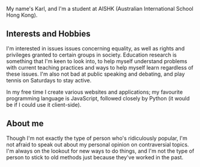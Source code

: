 ---
---

My name's Karl, and I'm a student at AISHK (Australian International School Hong Kong).

## Interests and Hobbies

I'm interested in issues issues concerning equality, as well as rights and privileges granted to certain groups in society.
Education research is something that I'm keen to look into, to help myself understand problems with current teaching practices
and ways to help myself learn regardless of these issues. I'm also not bad at public speaking and debating, and play tennis
on Saturdays to stay active.

In my free time I create various websites and applications; my favourite programming language is JavaScript,
followed closely by Python (it would be if I could use it client-side).

## About me

Though I'm not exactly the type of person who's ridiculously popular, I'm not afraid to speak out about my personal
opinion on contraversial topics. I'm always on the lookout for new ways to do things, and I'm not the type of person to stick to old methods
just because they've worked in the past.